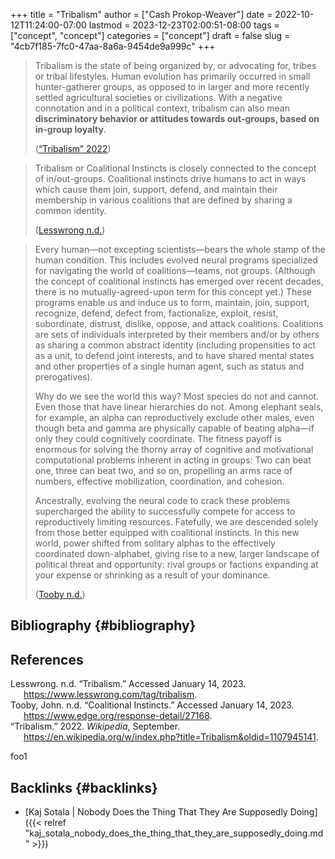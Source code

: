 +++
title = "Tribalism"
author = ["Cash Prokop-Weaver"]
date = 2022-10-12T11:24:00-07:00
lastmod = 2023-12-23T02:00:51-08:00
tags = ["concept", "concept"]
categories = ["concept"]
draft = false
slug = "4cb7f185-7fc0-47aa-8a6a-9454de9a999c"
+++

> Tribalism is the state of being organized by, or advocating for, tribes or tribal lifestyles. Human evolution has primarily occurred in small hunter-gatherer groups, as opposed to in larger and more recently settled agricultural societies or civilizations. With a negative connotation and in a political context, tribalism can also mean **discriminatory behavior or attitudes towards out-groups, based on in-group loyalty**.
>
> (<a href="#citeproc_bib_item_3">“Tribalism” 2022</a>)

<!--quoteend-->

> Tribalism or Coalitional Instincts is closely connected to the concept of in/out-groups. Coalitional instincts drive humans to act in ways which cause them join, support, defend, and maintain their membership in various coalitions that are defined by sharing a common identity.
>
> (<a href="#citeproc_bib_item_1">Lesswrong n.d.</a>)

<!--quoteend-->

> Every human—not excepting scientists—bears the whole stamp of the human condition. This includes evolved neural programs specialized for navigating the world of coalitions—teams, not groups. (Although the concept of coalitional instincts has emerged over recent decades, there is no mutually-agreed-upon term for this concept yet.) These programs enable us and induce us to form, maintain, join, support, recognize, defend, defect from, factionalize, exploit, resist, subordinate, distrust, dislike, oppose, and attack coalitions. Coalitions are sets of individuals interpreted by their members and/or by others as sharing a common abstract identity (including propensities to act as a unit, to defend joint interests, and to have shared mental states and other properties of a single human agent, such as status and prerogatives).
>
> Why do we see the world this way? Most species do not and cannot. Even those that have linear hierarchies do not. Among elephant seals, for example, an alpha can reproductively exclude other males, even though beta and gamma are physically capable of beating alpha—if only they could cognitively coordinate. The fitness payoff is enormous for solving the thorny array of cognitive and motivational computational problems inherent in acting in groups: Two can beat one, three can beat two, and so on, propelling an arms race of numbers, effective mobilization, coordination, and cohesion.
>
> Ancestrally, evolving the neural code to crack these problems supercharged the ability to successfully compete for access to reproductively limiting resources. Fatefully, we are descended solely from those better equipped with coalitional instincts. In this new world, power shifted from solitary alphas to the effectively coordinated down-alphabet, giving rise to a new, larger landscape of political threat and opportunity: rival groups or factions expanding at your expense or shrinking as a result of your dominance.
>
> (<a href="#citeproc_bib_item_2">Tooby n.d.</a>)


## Bibliography {#bibliography}

## References

<style>.csl-entry{text-indent: -1.5em; margin-left: 1.5em;}</style><div class="csl-bib-body">
  <div class="csl-entry"><a id="citeproc_bib_item_1"></a>Lesswrong. n.d. “Tribalism.” Accessed January 14, 2023. <a href="https://www.lesswrong.com/tag/tribalism">https://www.lesswrong.com/tag/tribalism</a>.</div>
  <div class="csl-entry"><a id="citeproc_bib_item_2"></a>Tooby, John. n.d. “Coalitional Instincts.” Accessed January 14, 2023. <a href="https://www.edge.org/response-detail/27168">https://www.edge.org/response-detail/27168</a>.</div>
  <div class="csl-entry"><a id="citeproc_bib_item_3"></a>“Tribalism.” 2022. <i>Wikipedia</i>, September. <a href="https://en.wikipedia.org/w/index.php?title=Tribalism&oldid=1107945141">https://en.wikipedia.org/w/index.php?title=Tribalism&#38;oldid=1107945141</a>.</div>
</div>

foo1


## Backlinks {#backlinks}

-   [Kaj Sotala | Nobody Does the Thing That They Are Supposedly Doing]({{< relref "kaj_sotala_nobody_does_the_thing_that_they_are_supposedly_doing.md" >}})
